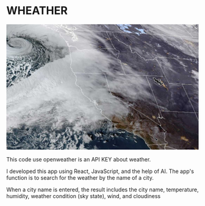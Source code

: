 # WHEATHER

![alt text](image.png)

This code use openweather is an API KEY about  weather.

I developed this app using React, JavaScript, and the help of AI. The app's function is to search for the weather by the name of a city.

When a city name is entered, the result includes the city name, temperature, humidity, weather condition (sky state), wind, and cloudiness